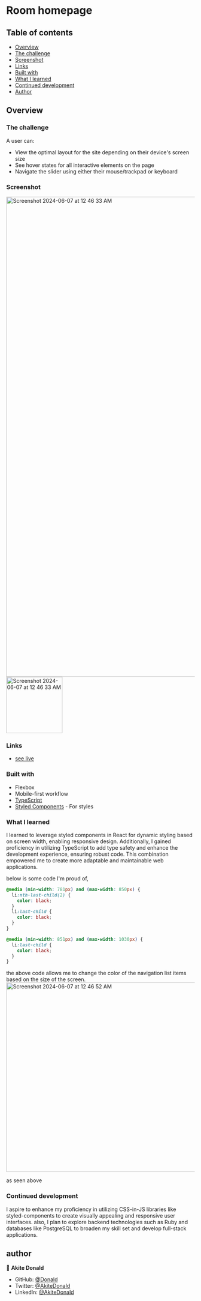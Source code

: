 # Room homepage

## Table of contents

- [Overview](#overview)
- [The challenge](#the-challenge)
- [Screenshot](#screenshot)
- [Links](#links)
- [Built with](#built-with)
- [What I learned](#what-i-learned)
- [Continued development](#continued-development)
- [Author](#author)

## Overview

### The challenge

A user can:

- View the optimal layout for the site depending on their device's screen size
- See hover states for all interactive elements on the page
- Navigate the slider using either their mouse/trackpad or keyboard

### Screenshot
<img  width="1280" alt="Screenshot 2024-06-07 at 12 46 33 AM" src="https://github.com/quavo19/shopright/assets/87555548/0a33d83e-7b8a-4159-a539-bc3d79926bf3"> <img  width="150" alt="Screenshot 2024-06-07 at 12 46 33 AM" src="https://github.com/quavo19/shopright/assets/87555548/ed3a51c6-8ca0-444e-8b3b-83e42ca754cd">

### Links

- [see live](https://reliable-cocada-08475f.netlify.app/)

### Built with

- Flexbox
- Mobile-first workflow
- [TypeScript](https://www.typescriptlang.org/docs/)
- [Styled Components](https://styled-components.com/) - For styles

### What I learned

I learned to leverage styled components in React for dynamic styling based on screen width, enabling responsive design. Additionally, I gained proficiency in utilizing TypeScript to add type safety and enhance the development experience, ensuring robust code. This combination empowered me to create more adaptable and maintainable web applications.

below is some code I'm proud of,

```css
@media (min-width: 781px) and (max-width: 850px) {
  li:nth-last-child(2) {
    color: black;
  }
  li:last-child {
    color: black;
  }
}

@media (min-width: 851px) and (max-width: 1030px) {
  li:last-child {
    color: black;
  }
}
```

the above code allows me to change the color of the navigation list items based on the size of the screen.
<img width="505" alt="Screenshot 2024-06-07 at 12 46 52 AM" src="https://github.com/quavo19/shopright/assets/87555548/cab432bd-c082-4c76-bc75-87df5871f732">


as seen above


   
### Continued development

I aspire to enhance my proficiency in utilizing CSS-in-JS libraries like styled-components to create visually appealing and responsive user interfaces. also, I plan to explore backend technologies such as Ruby and databases like PostgreSQL to broaden my skill set and develop full-stack applications.


## author
👤 **Akite Donald**

- GitHub: [@Donald](https://github.com/quavo19)
- Twitter: [@AkiteDonald](https://twitter.com/DonaldAkite)
- LinkedIn: [@AkiteDonald](https://www.linkedin.com/in/donald-akite-299a31222/)

